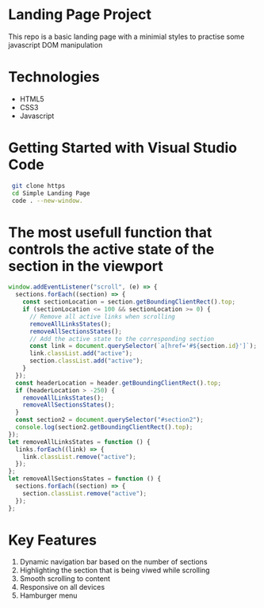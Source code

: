 # Landing Page Project

This repo is a basic landing page with a minimial styles to practise some javascript DOM manipulation

# Technologies

- HTML5
- CSS3
- Javascript

# Getting Started with Visual Studio Code

```bash
 git clone https
 cd Simple Landing Page
 code . --new-window.
```

# The most usefull function that controls the active state of the section in the viewport

```javascript
window.addEventListener("scroll", (e) => {
  sections.forEach((section) => {
    const sectionLocation = section.getBoundingClientRect().top;
    if (sectionLocation <= 100 && sectionLocation >= 0) {
      // Remove all active links when scrolling
      removeAllLinksStates();
      removeAllSectionsStates();
      // Add the active state to the corresponding section
      const link = document.querySelector(`a[href='#${section.id}']`);
      link.classList.add("active");
      section.classList.add("active");
    }
  });
  const headerLocation = header.getBoundingClientRect().top;
  if (headerLocation > -250) {
    removeAllLinksStates();
    removeAllSectionsStates();
  }
  const section2 = document.querySelector("#section2");
  console.log(section2.getBoundingClientRect().top);
});
let removeAllLinksStates = function () {
  links.forEach((link) => {
    link.classList.remove("active");
  });
};
let removeAllSectionsStates = function () {
  sections.forEach((section) => {
    section.classList.remove("active");
  });
};
```

# Key Features

1. Dynamic navigation bar based on the number of sections
2. Highlighting the section that is being viwed while scrolling
3. Smooth scrolling to content
4. Responsive on all devices
5. Hamburger menu
